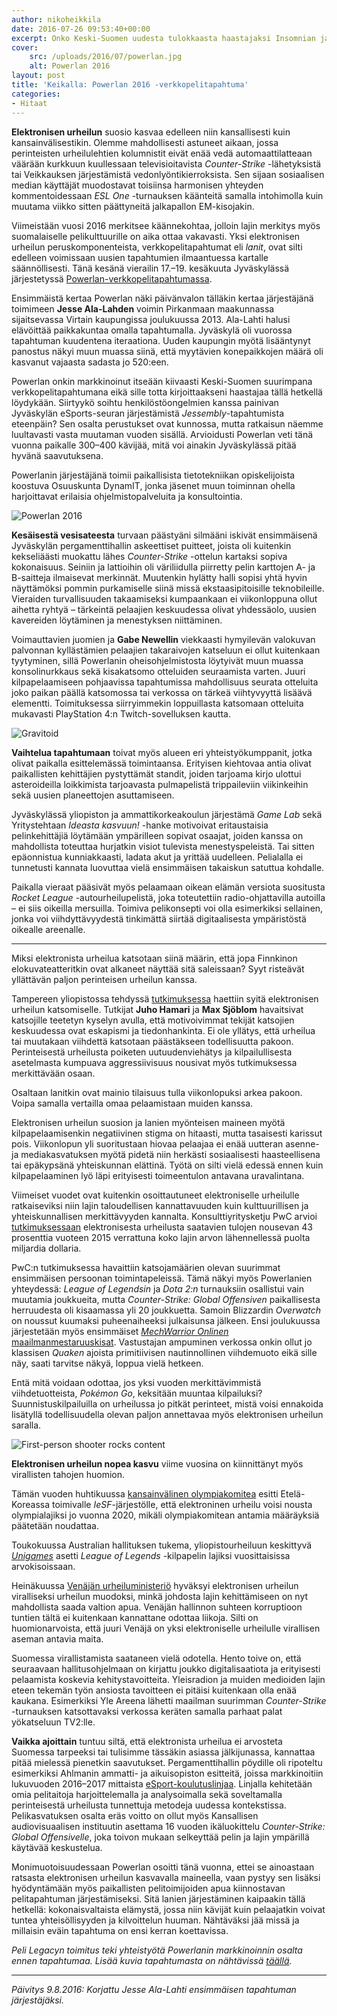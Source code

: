 ```yaml
---
author: nikoheikkila
date: 2016-07-26 09:53:40+00:00
excerpt: Onko Keski-Suomen uudesta tulokkaasta haastajaksi Insomnian ja LanTrekin kokoisille tapahtumille?
cover:
    src: /uploads/2016/07/powerlan.jpg
    alt: Powerlan 2016
layout: post
title: 'Keikalla: Powerlan 2016 -verkkopelitapahtuma'
categories:
- Hitaat
---
```


**Elektronisen urheilun** suosio kasvaa edelleen niin kansallisesti kuin kansainvälisestikin. Olemme mahdollisesti astuneet aikaan, jossa perinteisten urheilulehtien kolumnistit eivät enää vedä automaattilatteaan väärään kurkkuun kuullessaan televisioitavista _Counter-Strike_ -lähetyksistä tai Veikkauksen järjestämistä vedonlyöntikierroksista. Sen sijaan sosiaalisen median käyttäjät muodostavat toisiinsa harmonisen yhteyden kommentoidessaan _ESL One_ -turnauksen käänteitä samalla intohimolla kuin muutama viikko sitten päättyneitä jalkapallon EM-kisojakin.

Viimeistään vuosi 2016 merkitsee käännekohtaa, jolloin lajin merkitys myös suomalaiselle pelikulttuurille on aika ottaa vakavasti. Yksi elektronisen urheilun peruskomponenteista, verkkopelitapahtumat eli _lanit_, ovat silti edelleen voimissaan uusien tapahtumien ilmaantuessa kartalle säännöllisesti. Tänä kesänä vierailin 17.–19. kesäkuuta Jyväskylässä järjestetyssä [Powerlan-verkkopelitapahtumassa](http://powerlan.fi/).

Ensimmäistä kertaa Powerlan näki päivänvalon tälläkin kertaa järjestäjänä toimimeen **Jesse Ala-Lahden** voimin Pirkanmaan maakunnassa sijaitsevassa Virtain kaupungissa joulukuussa 2013. Ala-Lahti halusi elävöittää paikkakuntaa omalla tapahtumalla. Jyväskylä oli vuorossa tapahtuman kuudentena iteraationa. Uuden kaupungin myötä lisääntynyt panostus näkyi muun muassa siinä, että myytävien konepaikkojen määrä oli kasvanut vajaasta sadasta jo 520:een.

Powerlan onkin markkinoinut itseään kiivaasti Keski-Suomen suurimpana verkkopelitapahtumana eikä sille totta kirjoittaakseni haastajaa tällä hetkellä löydykään. Siirtyykö soihtu henkilöstöongelmien kanssa painivan Jyväskylän eSports-seuran järjestämistä _Jessembly_-tapahtumista eteenpäin? Sen osalta perustukset ovat kunnossa, mutta ratkaisun näemme luultavasti vasta muutaman vuoden sisällä. Arvioidusti Powerlan veti tänä vuonna paikalle 300–400 kävijää, mitä voi ainakin Jyväskylässä pitää hyvänä saavutuksena.

Powerlanin järjestäjänä toimii paikallisista tietotekniikan opiskelijoista koostuva Osuuskunta DynamIT, jonka jäsenet muun toiminnan ohella harjoittavat erilaisia ohjelmistopalveluita ja konsultointia.

![Powerlan 2016](/uploads/2016/07/dark2.jpg)

**Kesäisestä vesisateesta** turvaan päästyäni silmääni iskivät ensimmäisenä Jyväskylän pergamenttihallin askeettiset puitteet, joista oli kuitenkin kekseliäästi muokattu lähes _Counter-Strike_ -ottelun kartaksi sopiva kokonaisuus. Seiniin ja lattioihin oli väriliidulla piirretty pelin karttojen A- ja B-saitteja ilmaisevat merkinnät. Muutenkin hylätty halli sopisi yhtä hyvin näyttämöksi pommin purkamiselle siinä missä ekstaasipitoisille teknobileille. Vieraiden turvallisuuden takaamiseksi kumpaankaan ei viikonloppuna ollut aihetta ryhtyä – tärkeintä pelaajien keskuudessa olivat yhdessäolo, uusien kavereiden löytäminen ja menestyksen niittäminen.

Voimauttavien juomien ja **Gabe Newellin** viekkaasti hymyilevän valokuvan palvonnan kyllästämien pelaajien takaraivojen katseluun ei ollut kuitenkaan tyytyminen, sillä Powerlanin oheisohjelmistosta löytyivät muun muassa konsolinurkkaus sekä kisakatsomo otteluiden seuraamista varten. Juuri kilpapelaamiseen pohjaavissa tapahtumissa mahdollisuus seurata otteluita joko paikan päällä katsomossa tai verkossa on tärkeä viihtyvyyttä lisäävä elementti. Toimituksessa siirryimmekin loppuillasta katsomaan otteluita mukavasti PlayStation 4:n Twitch-sovelluksen kautta.

![Gravitoid](/uploads/2016/07/gravitoid.jpg)

**Vaihtelua tapahtumaan** toivat myös alueen eri yhteistyökumppanit, jotka olivat paikalla esittelemässä toimintaansa. Erityisen kiehtovaa antia olivat paikallisten kehittäjien pystyttämät standit, joiden tarjoama kirjo ulottui asteroideilla loikkimista tarjoavasta pulmapelistä trippaileviin viikinkeihin sekä uusien planeettojen asuttamiseen.

Jyväskylässä yliopiston ja ammattikorkeakoulun järjestämä _Game Lab_ sekä Yritystehtaan _Ideasta kasvuun!_ -hanke motivoivat eritaustaisia pelinkehittäjiä löytämään ympärilleen sopivat osaajat, joiden kanssa on mahdollista toteuttaa hurjatkin visiot tulevista menestyspeleistä. Tai sitten epäonnistua kunniakkaasti, ladata akut ja yrittää uudelleen. Pelialalla ei tunnetusti kannata luovuttaa vielä ensimmäisen takaiskun satuttua kohdalle.

Paikalla vieraat pääsivät myös pelaamaan oikean elämän versiota suositusta _Rocket League_ -autourheilupelistä, joka toteutettiin radio-ohjattavilla autoilla – ei siis oikeilla mersuilla. Toimiva pelikonsepti voi olla esimerkiksi sellainen, jonka voi viihdyttävyydestä tinkimättä siirtää digitaalisesta ympäristöstä oikealle areenalle.

***

Miksi elektronista urheilua katsotaan siinä määrin, että jopa Finnkinon elokuvateatteritkin ovat alkaneet näyttää sitä saleissaan? Syyt risteävät yllättävän paljon perinteisen urheilun kanssa.

Tampereen yliopistossa tehdyssä [tutkimuksessa](http://papers.ssrn.com/sol3/papers.cfm?abstract_id=2686182) haettiin syitä elektronisen urheilun katsomiselle. Tutkijat **Juho Hamari** ja **Max Sjöblom** havaitsivat katsojille teetetyn kyselyn avulla, että motivoivimmat tekijät katsojien keskuudessa ovat eskapismi ja tiedonhankinta. Ei ole yllätys, että urheilua tai muutakaan viihdettä katsotaan päästäkseen todellisuutta pakoon. Perinteisestä urheilusta poiketen uutuudenviehätys ja kilpailullisesta asetelmasta kumpuava aggressiivisuus nousivat myös tutkimuksessa merkittävään osaan.

Osaltaan lanitkin ovat mainio tilaisuus tulla viikonlopuksi arkea pakoon. Voipa samalla vertailla omaa pelaamistaan muiden kanssa.

Elektronisen urheilun suosion ja lanien myönteisen maineen myötä kilpapelaamisenkin negatiivinen stigma on hitaasti, mutta tasaisesti karissut pois. Viikonlopun yli suoritustaan hiovaa pelaajaa ei enää uutteran asenne- ja mediakasvatuksen myötä pidetä niin herkästi sosiaalisesti haasteellisena tai epäkypsänä yhteiskunnan elättinä. Työtä on silti vielä edessä ennen kuin kilpapelaaminen lyö läpi erityisesti toimeentulon antavana uravalintana.

Viimeiset vuodet ovat kuitenkin osoittautuneet elektroniselle urheilulle ratkaiseviksi niin lajin taloudellisen kannattavuuden kuin kulttuurillisen ja yhteiskunnallisen merkittävyyden kannalta. Konsulttiyritysketju PwC arvioi [tutkimuksessaan](https://www.engadget.com/2016/04/21/esports-will-be-a-500-million-industry-in-2016/) elektronisesta urheilusta saatavien tulojen nousevan 43 prosenttia vuoteen 2015 verrattuna koko lajin arvon lähennellessä puolta miljardia dollaria.

PwC:n tutkimuksessa havaittiin katsojamäärien olevan suurimmat ensimmäisen persoonan toimintapeleissä. Tämä näkyi myös Powerlanien yhteydessä: _League of Legendsin_ ja _Dota 2:n_ turnauksiin osallistui vain muutamia joukkueita, mutta _Counter-Strike: Global Offensiven_ paikallisesta herruudesta oli kisaamassa yli 20 joukkuetta. Samoin Blizzardin _Overwatch_ on noussut kuumaksi puheenaiheeksi julkaisunsa jälkeen. Ensi joulukuussa järjestetään myös ensimmäiset [_MechWarrior Onlinen_ maailmanmestaruuskisat](https://mwomercs.com/mwowc2016/mechcon-2016). Vastustajan ampuminen verkossa onkin ollut jo klassisen _Quaken_ ajoista primitiivisen nautinnollinen viihdemuoto eikä sille näy, saati tarvitse näkyä, loppua vielä hetkeen.

Entä mitä voidaan odottaa, jos yksi vuoden merkittävimmistä viihdetuotteista, _Pokémon Go_, keksitään muuntaa kilpailuksi? Suunnistuskilpailuilla on urheilussa jo pitkät perinteet, mistä voisi ennakoida lisätyllä todellisuudella olevan paljon annettavaa myös elektronisen urheilun saralla.

![First-person shooter rocks content](/uploads/2016/07/esports_content.png)

**Elektronisen urheilun nopea kasvu** viime vuosina on kiinnittänyt myös virallisten tahojen huomion.

Tämän vuoden huhtikuussa [kansainvälinen olympiakomitea](http://espn.go.com/esports/story/_/id/15232682/esports-olympics-2020-happen) esitti Etelä-Koreassa toimivalle _IeSF_-järjestölle, että elektroninen urheilu voisi nousta olympialajiksi jo vuonna 2020, mikäli olympiakomitean antamia määräyksiä päätetään noudattaa.

Toukokuussa Australian hallituksen tukema, yliopistourheiluun keskittyvä _[Unigames](http://www.kotaku.com.au/2016/05/league-of-legends-was-just-sanctioned-as-a-sport-in-australia/)_ asetti _League of Legends_ -kilpapelin lajiksi vuosittaisissa arvokisoissaan.

Heinäkuussa [Venäjän urheiluministeriö](https://meduza.io/en/lion/2016/06/08/the-russian-government-says-competitive-video-gaming-is-a-sport) hyväksyi elektronisen urheilun viralliseksi urheilun muodoksi, minkä johdosta lajin kehittämiseen on nyt mahdollista saada valtion apua. Venäjän hallinnon suhteen korruptioon tuntien tältä ei kuitenkaan kannattane odottaa liikoja. Silti on huomionarvoista, että juuri Venäjä on yksi elektroniselle urheilulle virallisen aseman antavia maita.

Suomessa virallistamista saataneen vielä odotella. Hento toive on, että seuraavaan hallitusohjelmaan on kirjattu joukko digitalisaatiota ja erityisesti pelaamista koskevia kehitystavoitteita. Yleisradion ja muiden medioiden lajin eteen tekemän työn ansiosta tavoitteen ei pitäisi kuitenkaan olla enää kaukana. Esimerkiksi Yle Areena lähetti maailman suurimman _Counter-Strike_ -turnauksen katsottavaksi verkossa keräten samalla parhaat palat yökatseluun TV2:lle.

**Vaikka ajoittain** tuntuu siltä, että elektronista urheilua ei arvosteta Suomessa tarpeeksi tai tulisimme tässäkin asiassa jälkijunassa, kannattaa pitää mielessä pienetkin saavutukset. Pergamenttihallin pöydille oli ripoteltu esimerkiksi Ahlmanin ammatti- ja aikuisopiston esitteitä, joissa markkinoitiin lukuvuoden 2016–2017 mittaista [eSport-koulutuslinjaa](http://www.ahlman.fi/esport-linja). Linjalla kehitetään omia pelitaitoja harjoittelemalla ja analysoimalla sekä soveltamalla perinteisestä urheilusta tunnettuja metodeja uudessa kontekstissa. Pelikasvatuksen osalta eräs voitto on ollut myös Kansallisen audiovisuaalisen instituutin asettama 16 vuoden ikäluokittelu _Counter-Strike: Global Offensivelle_, joka toivon mukaan selkeyttää pelin ja lajin ympärillä käytävää keskustelua.

Monimuotoisuudessaan Powerlan osoitti tänä vuonna, ettei se ainoastaan ratsasta elektronisen urheilun kasvavalla maineella, vaan pystyy sen lisäksi hyödyntämään myös paikallisten pelitoimijoiden apua kiinnostavan pelitapahtuman järjestämiseksi. Sitä lanien järjestäminen kaipaakin tällä hetkellä: kokonaisvaltaista elämystä, jossa niin kävijät kuin pelaajatkin voivat tuntea yhteisöllisyyden ja kilvoittelun huuman. Nähtäväksi jää missä ja millaisin eväin tapahtuma on ensi kerran koettavissa.

_Peli Legacyn toimitus teki yhteistyötä Powerlanin markkinoinnin osalta ennen tapahtumaa. Lisää kuvia tapahtumasta on nähtävissä [täällä](https://goo.gl/photos/e2Qswq2zV6DS8wdG8)._

***

_Päivitys 9.8.2016: Korjattu Jesse Ala-Lahti ensimmäisen tapahtuman järjestäjäksi._
